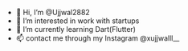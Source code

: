 - 👋 Hi, I’m @Ujjwal2882
- 👀 I’m interested in work with startups 
- 🌱 I’m currently learning Dart(Flutter)
-  📫 contact me through my Instagram @xujjwalll__

<!---
Ujjwal2882/Ujjwal2882 is a ✨ special ✨ repository because its `README.md` (this file) appears on your GitHub profile.
You can click the Preview link to take a look at your changes.
--->
